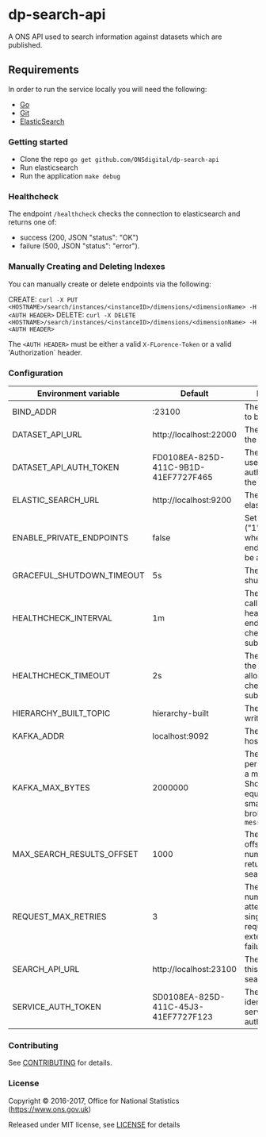 dp-search-api
==================

A ONS API used to search information against datasets which are published.

Requirements
-----------------
In order to run the service locally you will need the following:
- [Go](https://golang.org/doc/install)
- [Git](https://git-scm.com/downloads)
- [ElasticSearch](https://www.elastic.co/guide/en/elasticsearch/reference/5.4/index.html)

### Getting started

* Clone the repo `go get github.com/ONSdigital/dp-search-api`
* Run elasticsearch
* Run the application `make debug`

### Healthcheck

The endpoint `/healthcheck` checks the connection to elasticsearch and returns
one of:

- success (200, JSON "status": "OK")
- failure (500, JSON "status": "error").


### Manually Creating and Deleting Indexes

You can manually create or delete endpoints via the following:

CREATE: `curl -X PUT <HOSTNAME>/search/instances/<instanceID>/dimensions/<dimensionName> -H <AUTH HEADER>`
DELETE: `curl -X DELETE <HOSTNAME>/search/instances/<instanceID>/dimensions/<dimensionName> -H <AUTH HEADER>`

The `<AUTH HEADER>` must be either a valid `X-FLorence-Token` or a valid 'Authorization` header.


### Configuration

| Environment variable       | Default                              | Description
| -------------------------- | -------------------------------------| -----------
| BIND_ADDR                  | :23100                               | The host and port to bind to
| DATASET_API_URL            | http://localhost:22000               | The host name for the dataset API
| DATASET_API_AUTH_TOKEN     | FD0108EA-825D-411C-9B1D-41EF7727F465 | The auth token used for authentication to the dataset API
| ELASTIC_SEARCH_URL         | http://localhost:9200                | The host name for elasticsearch
| ENABLE_PRIVATE_ENDPOINTS   | false                                | Set true ("1","t","true") when private endpoints should be accessible
| GRACEFUL_SHUTDOWN_TIMEOUT  | 5s                                   | The graceful shutdown timeout
| HEALTHCHECK_INTERVAL       | 1m                                   | The time between calling the healthcheck endpoint for check subsystems
| HEALTHCHECK_TIMEOUT        | 2s                                   | The timeout that the healthcheck allows for checked subsystems
| HIERARCHY_BUILT_TOPIC      | hierarchy-built                      | The kafka topic to write messages to
| KAFKA_ADDR                 | localhost:9092                       | The list of kafka hosts
| KAFKA_MAX_BYTES            | 2000000                              | The maximum permitted size of a message. Should be set equal to or smaller than the broker's `message.max.bytes`
| MAX_SEARCH_RESULTS_OFFSET  | 1000                                 | The maximum offset for the number of results returned by search query
| REQUEST_MAX_RETRIES        | 3                                    | The maximum number of attempts for a single http request due to external service failure
| SEARCH_API_URL             | http://localhost:23100               | The host name for this service, search API
| SERVICE_AUTH_TOKEN         | SD0108EA-825D-411C-45J3-41EF7727F123 | The token used to identify this service when authenticating


### Contributing

See [CONTRIBUTING](CONTRIBUTING.md) for details.

### License

Copyright © 2016-2017, Office for National Statistics (https://www.ons.gov.uk)

Released under MIT license, see [LICENSE](LICENSE.md) for details
